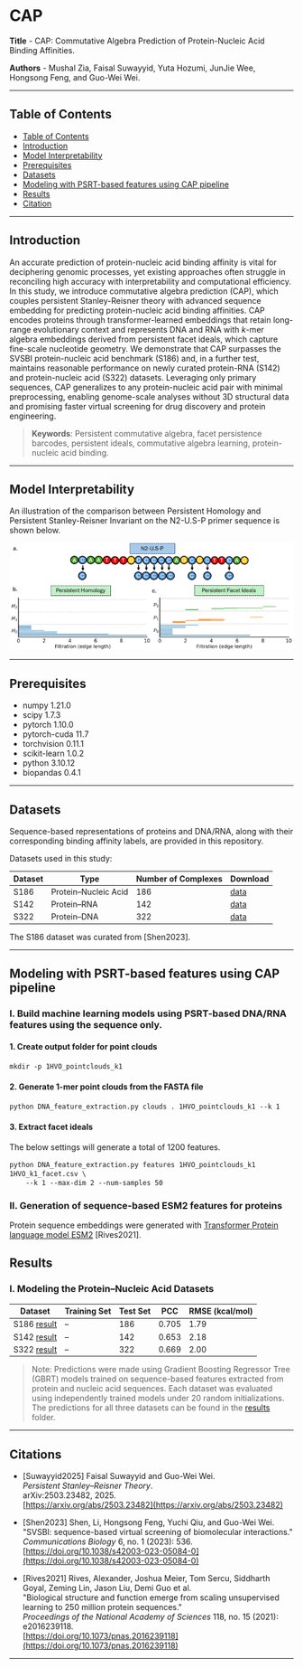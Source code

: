 # CAP

**Title** - CAP: Commutative Algebra Prediction of Protein-Nucleic Acid Binding Affinities.

**Authors** - Mushal Zia, Faisal Suwayyid, Yuta Hozumi, JunJie Wee, Hongsong Feng, and Guo-Wei Wei.

---

## Table of Contents

- [Table of Contents](#table-of-contents)
- [Introduction](#introduction)
- [Model Interpretability](#model-Interpretability)
- [Prerequisites](#prerequisites)
- [Datasets](#datasets)
- [Modeling with PSRT-based features using CAP pipeline](#Modeling-with-PSRT-based-features)
- [Results](#results)
- [Citation](#citations)

---

## Introduction

An accurate prediction of protein-nucleic acid binding affinity is vital for deciphering genomic processes, yet existing approaches often struggle in reconciling high accuracy with interpretability and computational efficiency. In this study, we introduce commutative algebra prediction (CAP), which couples persistent Stanley-Reisner theory with advanced sequence embedding  for predicting protein-nucleic acid binding affinities. CAP encodes proteins through transformer-learned embeddings that retain long-range evolutionary context and represents DNA and RNA with $\textit{k}$-mer algebra embeddings derived from persistent facet ideals, which capture fine-scale nucleotide geometry. We demonstrate that CAP surpasses the SVSBI protein-nucleic acid benchmark (S186) and, in a further test, maintains reasonable performance on newly curated protein-RNA (S142) and protein-nucleic acid (S322) datasets. Leveraging only primary sequences, CAP generalizes to any protein-nucleic acid pair with minimal preprocessing, enabling genome-scale analyses without 3D structural data and promising faster virtual screening for drug discovery and protein engineering.

> **Keywords**: Persistent commutative algebra, facet persistence barcodes, persistent ideals, commutative algebra learning, protein-nucleic acid binding.

---

## Model Interpretability

An illustration of the comparison between Persistent Homology and Persistent Stanley-Reisner Invariant on the N2-U.S-P primer sequence is shown below.

![Model Implementation](covid.png)

---

## Prerequisites

- numpy                     1.21.0
- scipy                     1.7.3
- pytorch                   1.10.0 
- pytorch-cuda              11.7
- torchvision               0.11.1
- scikit-learn              1.0.2
- python                    3.10.12
- biopandas                 0.4.1
--- 

## Datasets

Sequence-based representations of proteins and DNA/RNA, along with their corresponding binding affinity labels, are provided in this repository.

Datasets used in this study:

| Dataset | Type                 | Number of Complexes | Download                     |
|---------|----------------------|---------------------|------------------------------|
| S186    | Protein–Nucleic Acid | 186                 | [data](./Datasets/S186.csv) |
| S142    | Protein–RNA          | 142                 | [data](./Datasets/S142.csv) |
| S322    | Protein–DNA          | 322                 | [data](./Datasets/S322.csv) | 

The S186 dataset was curated from [Shen2023].

---

## Modeling with PSRT-based features using CAP pipeline

### I. Build machine learning models using PSRT-based DNA/RNA features using the sequence only.

#### 1. Create output folder for point clouds
```shell
mkdir -p 1HVO_pointclouds_k1
```
#### 2. Generate 1-mer point clouds from the FASTA file
```shell
python DNA_feature_extraction.py clouds . 1HVO_pointclouds_k1 --k 1
```
#### 3. Extract facet ideals
The below settings will generate a total of 1200 features. 
```shell
python DNA_feature_extraction.py features 1HVO_pointclouds_k1 1HVO_k1_facet.csv \
    --k 1 --max-dim 2 --num-samples 50
```
### II. Generation of sequence-based ESM2 features for proteins
Protein sequence embeddings were generated with [Transformer Protein language model ESM2](https://github.com/facebookresearch/esm) [Rives2021].


## Results

### I. Modeling the Protein–Nucleic Acid Datasets

| Dataset | Training Set | Test Set | PCC  | RMSE (kcal/mol) |  
|---------|--------------|----------|------|------------------|  
| S186 [result](./Results/S186_predictions.csv) | – | 186 | 0.705 | 1.79 |  
| S142 [result](./Results/S142_predictions.csv) | – | 142 | 0.653 | 2.18 |  
| S322 [result](./Results/S322_predictions.csv) | – | 322 | 0.669 | 2.00 |

> Note: Predictions were made using Gradient Boosting Regressor Tree (GBRT) models trained on sequence-based features extracted from protein and nucleic acid sequences. Each dataset was evaluated using independently trained models under 20 random initializations. The predictions for all three datasets can be found in the [results](./Results) folder.

---

## Citations

- [Suwayyid2025] Faisal Suwayyid and Guo-Wei Wei.  
  *Persistent Stanley–Reisner Theory*.  
  arXiv:2503.23482, 2025.  
  [https://arxiv.org/abs/2503.23482](https://arxiv.org/abs/2503.23482)
  
- [Shen2023] Shen, Li, Hongsong Feng, Yuchi Qiu, and Guo-Wei Wei.  
  "SVSBI: sequence-based virtual screening of biomolecular interactions."  
  *Communications Biology* 6, no. 1 (2023): 536.  
  [https://doi.org/10.1038/s42003-023-05084-0](https://doi.org/10.1038/s42003-023-05084-0)

- [Rives2021] Rives, Alexander, Joshua Meier, Tom Sercu, Siddharth Goyal, Zeming Lin, Jason Liu, Demi Guo et al.  
  "Biological structure and function emerge from scaling unsupervised learning to 250 million protein sequences."  
  *Proceedings of the National Academy of Sciences* 118, no. 15 (2021): e2016239118.  
  [https://doi.org/10.1073/pnas.2016239118](https://doi.org/10.1073/pnas.2016239118)


---
